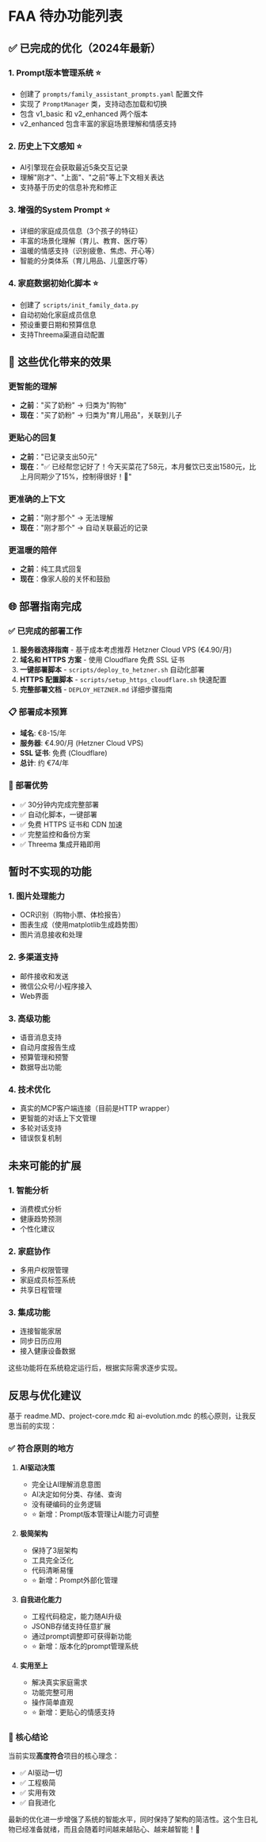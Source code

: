 # FAA 待办功能列表

## ✅ 已完成的优化（2024年最新）

### 1. Prompt版本管理系统 ⭐
- 创建了 `prompts/family_assistant_prompts.yaml` 配置文件
- 实现了 `PromptManager` 类，支持动态加载和切换
- 包含 v1_basic 和 v2_enhanced 两个版本
- v2_enhanced 包含丰富的家庭场景理解和情感支持

### 2. 历史上下文感知 ⭐
- AI引擎现在会获取最近5条交互记录
- 理解"刚才"、"上面"、"之前"等上下文相关表达
- 支持基于历史的信息补充和修正

### 3. 增强的System Prompt ⭐
- 详细的家庭成员信息（3个孩子的特征）
- 丰富的场景化理解（育儿、教育、医疗等）
- 温暖的情感支持（识别疲惫、焦虑、开心等）
- 智能的分类体系（育儿用品、儿童医疗等）

### 4. 家庭数据初始化脚本 ⭐
- 创建了 `scripts/init_family_data.py`
- 自动初始化家庭成员信息
- 预设重要日期和预算信息
- 支持Threema渠道自动配置

## 🚀 这些优化带来的效果

### 更智能的理解
- **之前**："买了奶粉" → 归类为"购物"
- **现在**："买了奶粉" → 归类为"育儿用品"，关联到儿子

### 更贴心的回复
- **之前**："已记录支出50元"
- **现在**："✅ 已经帮您记好了！今天买菜花了58元，本月餐饮已支出1580元，比上月同期少了15%，控制得很好！💪"

### 更准确的上下文
- **之前**："刚才那个" → 无法理解
- **现在**："刚才那个" → 自动关联最近的记录

### 更温暖的陪伴
- **之前**：纯工具式回复
- **现在**：像家人般的关怀和鼓励

## 🌐 部署指南完成

### ✅ 已完成的部署工作
1. **服务器选择指南** - 基于成本考虑推荐 Hetzner Cloud VPS (€4.90/月)
2. **域名和 HTTPS 方案** - 使用 Cloudflare 免费 SSL 证书
3. **一键部署脚本** - `scripts/deploy_to_hetzner.sh` 自动化部署
4. **HTTPS 配置脚本** - `scripts/setup_https_cloudflare.sh` 快速配置
5. **完整部署文档** - `DEPLOY_HETZNER.md` 详细步骤指南

### 📋 部署成本预算
- **域名**: €8-15/年
- **服务器**: €4.90/月 (Hetzner Cloud VPS)
- **SSL 证书**: 免费 (Cloudflare)
- **总计**: 约 €74/年

### 🚀 部署优势
- ✅ 30分钟内完成完整部署
- ✅ 自动化脚本，一键部署
- ✅ 免费 HTTPS 证书和 CDN 加速
- ✅ 完整监控和备份方案
- ✅ Threema 集成开箱即用

## 暂时不实现的功能

### 1. 图片处理能力
- OCR识别（购物小票、体检报告）
- 图表生成（使用matplotlib生成趋势图）
- 图片消息接收和处理

### 2. 多渠道支持
- 邮件接收和发送
- 微信公众号/小程序接入
- Web界面

### 3. 高级功能
- 语音消息支持
- 自动月度报告生成
- 预算管理和预警
- 数据导出功能

### 4. 技术优化
- 真实的MCP客户端连接（目前是HTTP wrapper）
- 更智能的对话上下文管理
- 多轮对话支持
- 错误恢复机制

## 未来可能的扩展

### 1. 智能分析
- 消费模式分析
- 健康趋势预测
- 个性化建议

### 2. 家庭协作
- 多用户权限管理
- 家庭成员标签系统
- 共享日程管理

### 3. 集成功能
- 连接智能家居
- 同步日历应用
- 接入健康设备数据

这些功能将在系统稳定运行后，根据实际需求逐步实现。 

## 反思与优化建议

基于 readme.MD、project-core.mdc 和 ai-evolution.mdc 的核心原则，让我反思当前的实现：

### ✅ 符合原则的地方

1. **AI驱动决策**
   - 完全让AI理解消息意图
   - AI决定如何分类、存储、查询
   - 没有硬编码的业务逻辑
   - ⭐ 新增：Prompt版本管理让AI能力可调整

2. **极简架构**
   - 保持了3层架构
   - 工具完全泛化
   - 代码清晰易懂
   - ⭐ 新增：Prompt外部化管理

3. **自我进化能力**
   - 工程代码稳定，能力随AI升级
   - JSONB存储支持任意扩展
   - 通过prompt调整即可获得新功能
   - ⭐ 新增：版本化的prompt管理系统

4. **实用至上**
   - 解决真实家庭需求
   - 功能完整可用
   - 操作简单直观
   - ⭐ 新增：更贴心的情感支持

### 🎯 核心结论

当前实现**高度符合**项目的核心理念：
- ✅ AI驱动一切
- ✅ 工程极简
- ✅ 实用有效
- ✅ 自我进化

最新的优化进一步增强了系统的智能水平，同时保持了架构的简洁性。这个生日礼物已经准备就绪，而且会随着时间越来越贴心、越来越智能！🎁 